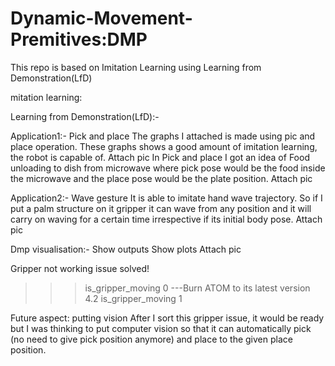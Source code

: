 # Dynamic-Movement-Premitives:DMP
This repo is based on Imitation Learning using Learning from Demonstration(LfD)

mitation learning:

Learning from Demonstration(LfD):-

Application1:- Pick and place
The graphs I attached is made using pic and place operation. These graphs shows a good amount of imitation learning, the robot is capable of.
Attach pic
In Pick and place I got an idea of Food unloading to dish from microwave where pick pose would be the food inside the microwave and the place pose would be the plate position.
Attach pic


Application2:- Wave gesture
It is able to imitate hand wave trajectory. So if I put a palm structure on it gripper it can wave from any position and it will carry on waving for a certain time irrespective if its initial body pose. 
Attach pic


Dmp visualisation:-
Show outputs
Show plots
Attach pic

Gripper not working issue solved! 
>>>is_gripper_moving
0
---Burn ATOM to its latest version 4.2
>>>is_gripper_moving
1

Future aspect: putting vision 
After I sort this gripper issue, it would be ready but I was thinking to put computer vision so that it can automatically pick (no need to give pick position anymore) and place to the given place position. 
